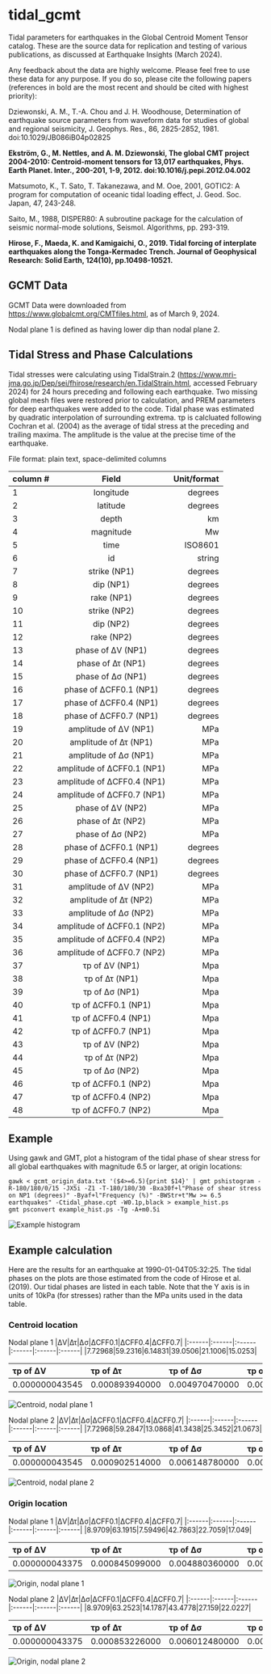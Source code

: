 # tidal_gcmt
Tidal parameters for earthquakes in the Global Centroid Moment Tensor catalog. These are the source data for replication and testing of various publications, as discussed at Earthquake Insights (March 2024).

Any feedback about the data are highly welcome. Please feel free to use these data for any purpose. If you do so, please cite the following papers (references in bold are the most recent and should be cited with highest priority):

Dziewonski, A. M., T.-A. Chou and J. H. Woodhouse, Determination of earthquake source parameters from waveform data for studies of global and regional seismicity, J. Geophys. Res., 86, 2825-2852, 1981. doi:10.1029/JB086iB04p02825

**Ekström, G., M. Nettles, and A. M. Dziewonski, The global CMT project 2004-2010: Centroid-moment tensors for 13,017 earthquakes, Phys. Earth Planet. Inter., 200-201, 1-9, 2012. doi:10.1016/j.pepi.2012.04.002**

Matsumoto, K., T. Sato, T. Takanezawa, and M. Ooe, 2001, GOTIC2: A program for computation of oceanic tidal loading effect, J. Geod. Soc. Japan, 47, 243-248.

Saito, M., 1988, DISPER80: A subroutine package for the calculation of seismic normal-mode solutions, Seismol. Algorithms, pp. 293-319.

**Hirose, F., Maeda, K. and Kamigaichi, O., 2019. Tidal forcing of interplate earthquakes along the Tonga‐Kermadec Trench. Journal of Geophysical Research: Solid Earth, 124(10), pp.10498-10521.**

## GCMT Data

GCMT Data were downloaded from https://www.globalcmt.org/CMTfiles.html, as of March 9, 2024. 

Nodal plane 1 is defined as having lower dip than nodal plane 2.

## Tidal Stress and Phase Calculations

Tidal stresses were calculating using TidalStrain.2 (https://www.mri-jma.go.jp/Dep/sei/fhirose/research/en.TidalStrain.html, accessed February 2024) for 24 hours preceding and following each earthquake. Two missing global mesh files were restored prior to calculation, and PREM parameters for deep earthquakes were added to the code. Tidal phase was estimated by quadratic interpolation of surrounding extrema. τp is calcluated following Cochran et al. (2004) as the average of tidal stress at the preceding and trailing maxima. The amplitude is the value at the precise time of the earthquake.


File format: plain text, space-delimited columns

| column #   |      Field      |  Unit/format |
|----------|:-------------:|------:|
|1|longitude|degrees|
|2|latitude|degrees|
|3|depth|km|
|4|magnitude|Mw|
|5|time|ISO8601|
|6|id|string|
|7|strike (NP1)|degrees|
|8|dip (NP1)|degrees|
|9|rake (NP1)|degrees|
|10|strike (NP2)|degrees|
|11|dip (NP2)|degrees|
|12|rake (NP2)|degrees|
|13|phase of ΔV (NP1)|degrees|
|14|phase of Δτ (NP1)|degrees|
|15|phase of Δσ (NP1)|degrees|
|16|phase of ΔCFF0.1 (NP1)|degrees|
|17|phase of ΔCFF0.4 (NP1)|degrees|
|18|phase of ΔCFF0.7 (NP1)|degrees|
|19|amplitude of ΔV (NP1)|MPa|
|20|amplitude of Δτ (NP1)|MPa|
|21|amplitude of Δσ (NP1)|MPa|
|22|amplitude of ΔCFF0.1 (NP1)|MPa|
|23|amplitude of ΔCFF0.4 (NP1)|MPa|
|24|amplitude of ΔCFF0.7 (NP1)|MPa|
|25|phase of ΔV (NP2)|MPa|
|26|phase of Δτ (NP2)|MPa|
|27|phase of Δσ (NP2)|MPa|
|28|phase of ΔCFF0.1 (NP1)|degrees|
|29|phase of ΔCFF0.4 (NP1)|degrees|
|30|phase of ΔCFF0.7 (NP1)|degrees|
|31|amplitude of ΔV (NP2)|MPa|
|32|amplitude of Δτ (NP2)|MPa|
|33|amplitude of Δσ (NP2)|MPa|
|34|amplitude of ΔCFF0.1 (NP2)|MPa|
|35|amplitude of ΔCFF0.4 (NP2)|MPa|
|36|amplitude of ΔCFF0.7 (NP2)|MPa|
|37|τp of ΔV (NP1)|Mpa|
|38|τp of Δτ (NP1)|Mpa|
|39|τp of Δσ (NP1)|Mpa|
|40|τp of ΔCFF0.1 (NP1)|Mpa|
|41|τp of ΔCFF0.4 (NP1)|Mpa|
|42|τp of ΔCFF0.7 (NP1)|Mpa|
|43|τp of ΔV (NP2)|Mpa|
|44|τp of Δτ (NP2)|Mpa|
|45|τp of Δσ (NP2)|Mpa|
|46|τp of ΔCFF0.1 (NP2)|Mpa|
|47|τp of ΔCFF0.4 (NP2)|Mpa|
|48|τp of ΔCFF0.7 (NP2)|Mpa|

## Example

Using gawk and GMT, plot a histogram of the tidal phase of shear stress for all global earthquakes with magnitude 6.5 or larger, at origin locations:

    gawk < gcmt_origin_data.txt '($4>=6.5){print $14}' | gmt pshistogram -R-180/180/0/15 -JX5i -Z1 -T-180/180/30 -Bxa30f+l"Phase of shear stress on NP1 (degrees)" -Byaf+l"Frequency (%)" -BWStr+t"Mw >= 6.5 earthquakes" -Ctidal_phase.cpt -W0.1p,black > example_hist.ps
    gmt psconvert example_hist.ps -Tg -A+m0.5i

![Example histogram](example_hist.png)

## Example calculation

Here are the results for an earthquake at 1990-01-04T05:32:25. The tidal phases on the plots are those estimated from the code of Hirose et al. (2019). Our tidal phases are listed in each table. Note that the Y axis is in units of 10kPa (for stresses) rather than the MPa units used in the data table.

### Centroid location

Nodal plane 1
|ΔV|Δτ|Δσ|ΔCFF0.1|ΔCFF0.4|ΔCFF0.7|
|:------|:------|:------|:------|:------|:------|
|7.72968|59.2316|6.14831|39.0506|21.1006|15.0253|

|τp of ΔV|τp of Δτ|τp of Δσ|τp of ΔCFF0.1|τp of ΔCFF0.4|τp of ΔCFF0.7|
|:------|:------|:------|:------|:------|:------|
|0.000000043545|0.000893940000|0.004970470000|0.001308130000|0.002735110000|0.004209670000|

![Centroid, nodal plane 1](./images/19900104053225_centroid_np1.png)

Nodal plane 2
|ΔV|Δτ|Δσ|ΔCFF0.1|ΔCFF0.4|ΔCFF0.7|
|:------|:------|:------|:------|:------|:------|
|7.72968|59.2847|13.0868|41.3438|25.3452|21.0673|

|τp of ΔV|τp of Δτ|τp of Δσ|τp of ΔCFF0.1|τp of ΔCFF0.4|τp of ΔCFF0.7|
|:------|:------|:------|:------|:------|:------|
|0.000000043545|0.000902514000|0.006148780000|0.001447940000|0.003240350000|0.005071890000|

![Centroid, nodal plane 2](./images/19900104053225_centroid_np2.png)

### Origin location

Nodal plane 1
|ΔV|Δτ|Δσ|ΔCFF0.1|ΔCFF0.4|ΔCFF0.7|
|:------|:------|:------|:------|:------|:------|
|8.9709|63.1915|7.59496|42.7863|22.7059|17.049|

|τp of ΔV|τp of Δτ|τp of Δσ|τp of ΔCFF0.1|τp of ΔCFF0.4|τp of ΔCFF0.7|
|:------|:------|:------|:------|:------|:------|
|0.000000043375|0.000845099000|0.004880360000|0.001241880000|0.002637020000|0.004084010000|

![Origin, nodal plane 1](./images/19900104053225_origin_np1.png)

Nodal plane 2
|ΔV|Δτ|Δσ|ΔCFF0.1|ΔCFF0.4|ΔCFF0.7|
|:------|:------|:------|:------|:------|:------|
|8.9709|63.2523|14.1787|43.4778|27.159|22.0227|

|τp of ΔV|τp of Δτ|τp of Δσ|τp of ΔCFF0.1|τp of ΔCFF0.4|τp of ΔCFF0.7|
|:------|:------|:------|:------|:------|:------|
|0.000000043375|0.000853226000|0.006012480000|0.001374300000|0.003120630000|0.004909370000|

![Origin, nodal plane 2](./images/19900104053225_origin_np2.png)










